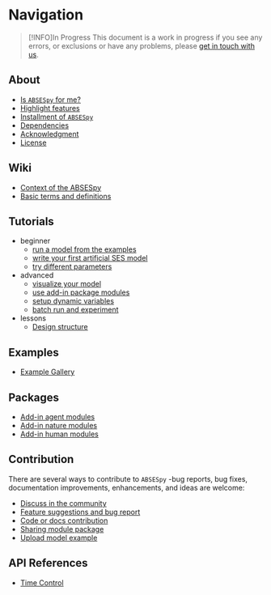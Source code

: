 # Navigation

> [!INFO]In Progress
> This document is a work in progress if you see any errors, or exclusions or have any problems, please [get in touch with us](https://github.com/absespy/ABSESpy/issues).

## About
- [Is `ABSESpy` for me?](home/audience.md)
- [Highlight features](home/features.md)
- [Installment of `ABSESpy`](home/install.md)
- [Dependencies](home/dependencies.md)
- [Acknowledgment](home/features.md)
- [License](home/license.md)

## Wiki
- [Context of the ABSESpy](wiki/about.md)
- [Basic terms and definitions](wiki/background.md)

## Tutorials

- beginner
	- [run a model from the examples](tutorial/beginner/use_example.md)
	- [write your first artificial SES model](tutorial/beginner/write_example.md)
	- [try different parameters](tutorial/beginner/setup_parameters.md)
- advanced
	- [visualize your model](tutorial/advanced/visualize.md)
	- [use add-in package modules](tutorial/advanced/add_modules.md)
	- [setup dynamic variables](tutorial/advanced/dynamic_variable.md)
	- [batch run and experiment](tutorial/advanced/batch_run.md)
 - lessons
	 - [Design structure](tutorial/lessons/design.md)
## Examples

- [Example Gallery](examples/gallery.md)
## Packages

- [Add-in agent modules](packages/agent.md)
- [Add-in nature modules](packages/nature.md)
- [Add-in human modules](packages/human.md)

## Contribution

There are several ways to contribute to `ABSESpy` -bug reports, bug fixes, documentation improvements, enhancements, and ideas are welcome:

- [Discuss in the community](contribution/community.md)
- [Feature suggestions and bug report](contribution/suggestions.md)
- [Code or docs contribution](contribution/contribution.md)
- [Sharing module package](contribution/packages.md)
- [Upload model example](contribution/examples.md)
## API References

- [Time Control](api/time.md)
